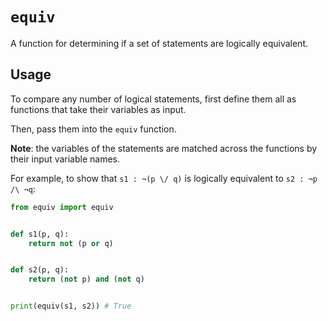# `equiv`

A function for determining if a set of statements are logically equivalent.

## Usage

To compare any number of logical statements, first define them all as functions that take their variables as input.

Then, pass them into the `equiv` function.

**Note**: the variables of the statements are matched across the functions by their input variable names.

For example, to show that `s1 : ¬(p \/ q)` is logically equivalent to `s2 : ¬p /\ ¬q`:

```python
from equiv import equiv


def s1(p, q):
    return not (p or q)


def s2(p, q):
    return (not p) and (not q)


print(equiv(s1, s2)) # True
```
